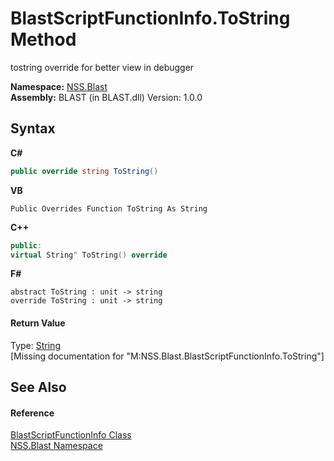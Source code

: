 # BlastScriptFunctionInfo.ToString Method 
 

tostring override for better view in debugger

**Namespace:**&nbsp;<a href="88b55311-4a89-0894-e27a-e157e443c7f7">NSS.Blast</a><br />**Assembly:**&nbsp;BLAST (in BLAST.dll) Version: 1.0.0

## Syntax

**C#**<br />
``` C#
public override string ToString()
```

**VB**<br />
``` VB
Public Overrides Function ToString As String
```

**C++**<br />
``` C++
public:
virtual String^ ToString() override
```

**F#**<br />
``` F#
abstract ToString : unit -> string 
override ToString : unit -> string 
```


#### Return Value
Type: <a href="https://docs.microsoft.com/dotnet/api/system.string" target="_blank" rel="noopener noreferrer">String</a><br />\[Missing <returns> documentation for "M:NSS.Blast.BlastScriptFunctionInfo.ToString"\]

## See Also


#### Reference
<a href="35bc9cb6-da4c-534d-4c2a-2a3eef40d203">BlastScriptFunctionInfo Class</a><br /><a href="88b55311-4a89-0894-e27a-e157e443c7f7">NSS.Blast Namespace</a><br />